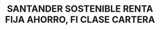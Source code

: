 ---
layout: fund
title: SANTANDER SOSTENIBLE RENTA FIJA AHORRO, FI CLASE CARTERA
isin: ES0138986007
---